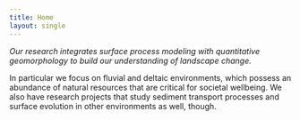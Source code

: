 ```yaml
---
title: Home
layout: single
---
```



*Our research integrates surface process modeling with quantitative geomorphology to build our understanding of landscape change.*

In particular we focus on fluvial and deltaic environments, which possess an abundance of natural resources that are critical for societal wellbeing. We also have research projects that study sediment transport processes and surface evolution in other environments as well, though. 
